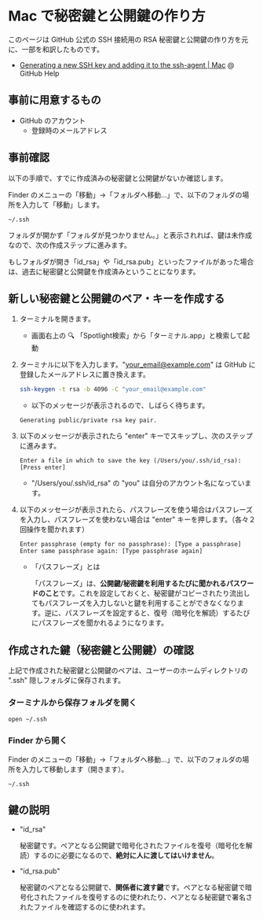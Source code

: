 # Mac で秘密鍵と公開鍵の作り方

このページは GitHub 公式の SSH 接続用の RSA 秘密鍵と公開鍵の作り方を元に、一部を和訳したものです。

- [Generating a new SSH key and adding it to the ssh-agent | Mac](https://help.github.com/articles/generating-a-new-ssh-key-and-adding-it-to-the-ssh-agent/#platform-mac) @ GitHub Help

## 事前に用意するもの

- GitHub のアカウント
    - 登録時のメールアドレス

## 事前確認

以下の手順で、すでに作成済みの秘密鍵と公開鍵がないか確認します。

Finder のメニューの「移動」→「フォルダへ移動...」で、以下のフォルダの場所を入力して「移動」します。

```
~/.ssh
```

フォルダが開かず「フォルダが見つかりません。」と表示されれば、鍵は未作成なので、次の作成ステップに進みます。

もしフォルダが開き「id_rsa」や「id_rsa.pub」といったファイルがあった場合は、過去に秘密鍵と公開鍵を作成済みということになります。


## 新しい秘密鍵と公開鍵のペア・キーを作成する

1. ターミナルを開きます。
    - 画面右上の 🔍 「Spotlight検索」から「ターミナル.app」と検索して起動

1. ターミナルに以下を入力します。"your_email@example.com" は GitHub に登録したメールアドレスに置き換えます。

    ```bash
    ssh-keygen -t rsa -b 4096 -C "your_email@example.com"
    ```

    - 以下のメッセージが表示されるので、しばらく待ちます。
    
    ```
    Generating public/private rsa key pair.
    ```

1. 以下のメッセージが表示されたら "enter" キーでスキップし、次のステップに進みます。

    ```
    Enter a file in which to save the key (/Users/you/.ssh/id_rsa): [Press enter]
    ```

    - "/Users/you/.ssh/id_rsa" の "you" は自分のアカウント名になっています。

1. 以下のメッセージが表示されたら、パスフレーズを使う場合はパスフレーズを入力し、パスフレーズを使わない場合は "enter" キーを押します。（各々２回操作を聞かれます）

    ```
    Enter passphrase (empty for no passphrase): [Type a passphrase]
    Enter same passphrase again: [Type passphrase again]
    ```
    
    - 「パスフレーズ」とは
    
        「パスフレーズ」は、**公開鍵/秘密鍵を利用するたびに聞かれるパスワードのこと**です。これを設定しておくと、秘密鍵がコピーされたり流出してもパスフレーズを入力しないと鍵を利用することができなくなります。逆に、パスフレーズを設定すると、復号（暗号化を解読）するたびにパスフレーズを聞かれるようになります。

## 作成された鍵（秘密鍵と公開鍵）の確認

上記で作成された秘密鍵と公開鍵のペアは、ユーザーのホームディレクトリの ".ssh" 隠しフォルダに保存されます。

### ターミナルから保存フォルダを開く

```
open ~/.ssh
```

### Finder から開く

Finder のメニューの「移動」→「フォルダへ移動...」で、以下のフォルダの場所を入力して移動します（開きます）。

```
~/.ssh
```

## 鍵の説明

- "id_rsa"

    秘密鍵です。ペアとなる公開鍵で暗号化されたファイルを復号（暗号化を解読）するのに必要になるので、**絶対に人に渡してはいけません**。

- "id_rsa.pub"

    秘密鍵のペアとなる公開鍵で、**関係者に渡す鍵**です。ペアとなる秘密鍵で暗号化されたファイルを復号するのに使われたり、ペアとなる秘密鍵で署名されたファイルを確認するのに使われます。

